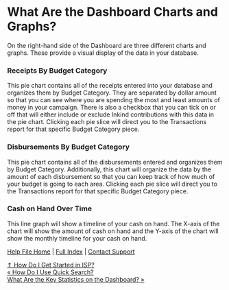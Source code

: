  What Are the Dashboard Charts and Graphs?
==========

On the right-hand side of the Dashboard are three different charts and graphs. These provide a visual display of the data in your database.

### Receipts By Budget Category ###

This pie chart contains all of the receipts entered into your database and organizes them by Budget Category. They are separated by dollar amount so that you can see where you are spending the most and least amounts of money in your campaign. There is also a checkbox that you can tick on or off that will either include or exclude Inkind contributions with this data in the pie chart. Clicking each pie slice will direct you to the Transactions report for that specific Budget Category piece.  

### Disbursements By Budget Category ###

This pie chart contains all of the disbursements entered and organizes them by Budget Category. Additionally, this chart will organize the data by the amount of each disbursement so that you can keep track of how much of your budget is going to each area. Clicking each pie slice will direct you to the Transactions report for that specific Budget Category piece.

### Cash on Hand Over Time ###

This line graph will show a timeline of your cash on hand. The X-axis of the chart will show the amount of cash on hand and the Y-axis of the chart will show the monthly timeline for your cash on hand.

[Help File Home](/help/) | [Full Index](/Help-File-Directory/) | [Contact Support](mailto:support@ISPolitical.com)

[⇑ How Do I Get Started in ISP?](/How-Do-I-Get-Started-in-ISP)  
[« How Do I Use Quick Search?](/How-Do-I-Use-Quick-Search)  
[What Are the Key Statistics on the Dashboard? »](/What-Are-the-Key-Statistics-on-the-Dashboard)